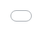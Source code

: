 ```yaml
---
layout: post
title: "(지)아이들, 2017년 마마무 이후 빅3 외 걸그룹으로는 처음으로 이 같은 성과를 거뒀다."
author: "Kpop News"
thumbnail: "https://www.allkpop.com/upload/2021/02/content/041515/thumb/1612469726-image.png"
tags: 
---
```



![image](https://www.allkpop.com/upload/2021/02/content/041515/1612469726-image.png)

(G)아이들이 첫 번째 미니앨범 `아이 번`과 타이틀곡 `화아`로 많은 사랑을 받고 있다.

지난 1월 11일 미니 앨범을 발매한 후, 이 걸 그룹은 다양한 음악 프로그램에서 1위를 차지해왔다.

2월 4일, 이 걸 그룹은 Mnet `엠카운트다운`에서 세 번째 1위를 차지하며 사상 첫 트리플 크라운을 달성했다. 그들은 골든 차일드의 "번 잇"을 제치고 총 7,173점으로 1위를 차지했습니다.

(사)아이들이 2017년 발매된 `예스 아이엠`으로 마마무 이후 `빅3` 외 걸그룹으로는 처음으로 트리플 크라운을 달성했다.


<div class="video_wrapper" style="padding-top: 56.25%;">
    <iframe width="100%" height="100%" src="//www.youtube.com/embed/cmPLyKijWCE" frameborder="0" allowfullscreen="" style="position: absolute; top: 0px; left: 0px; width: 100%; height: 100%;"></iframe>
</div>
